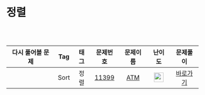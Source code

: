 # 정렬

<br><br>

| 다시 풀어볼 문제 | Tag                          | 태그                | 문제번호    | 문제이름    | 난이도    | 문제풀이    |
| :------:  | :--------------------------: | :-----------------: | :------:  | :------:  |  :------:  | :------:  |
|   | Sort | 정렬 | <a href="https://www.acmicpc.net/problem/11399">11399</a> | <a href="https://www.acmicpc.net/problem/11399">ATM</a> | <img height="25px" width="25px" src="https://static.solved.ac/tier_small/7.svg"/> | [바로가기](./11399-ATM.py) |
